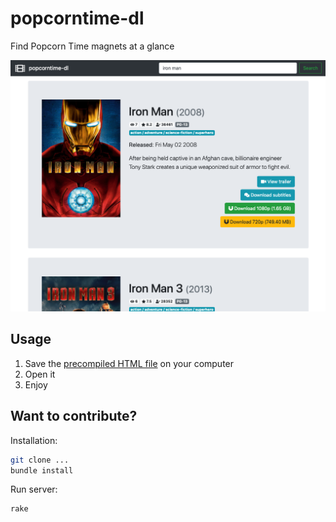 # popcorntime-dl

Find Popcorn Time magnets at a glance

![Landing page](https://raw.githubusercontent.com/cetinajero/popcorntime-dl/master/docs/landing.png)

## Usage

 1. Save the [precompiled HTML file](https://raw.githubusercontent.com/cetinajero/popcorntime-dl/master/_site/index.html) on your computer
 1. Open it
 1. Enjoy

## Want to contribute?

Installation:

```bash
git clone ...
bundle install
```

Run server:

```bash
rake
```
